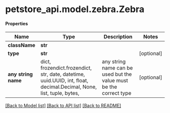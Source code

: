 # petstore_api.model.zebra.Zebra

#### Properties
Name | Type | Description | Notes
------------ | ------------- | ------------- | -------------
**className** | **str** |  | 
**type** | **str** |  | [optional] 
**any string name** | dict, frozendict.frozendict, str, date, datetime, uuid.UUID, int, float, decimal.Decimal, None, list, tuple, bytes,  | any string name can be used but the value must be the correct type | [optional]

[[Back to Model list]](../../README.md#documentation-for-models) [[Back to API list]](../../README.md#documentation-for-api-endpoints) [[Back to README]](../../README.md)

